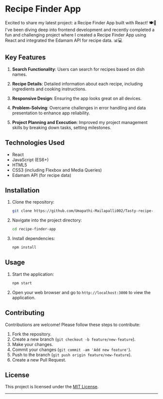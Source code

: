# Recipe Finder App

Excited to share my latest project: a Recipe Finder App built with React! 🍽️🚀 I've been diving deep into frontend development and recently completed a fun and challenging project where I created a Recipe Finder App using React and integrated the Edamam API for recipe data. 📊💻

## Key Features

1. **Search Functionality**: Users can search for recipes based on dish names.
   
2. **Recipe Details**: Detailed information about each recipe, including ingredients and cooking instructions.
   
3. **Responsive Design**: Ensuring the app looks great on all devices.
   
4. **Problem-Solving**: Overcame challenges in error handling and data presentation to enhance app reliability.
   
5. **Project Planning and Execution**: Improved my project management skills by breaking down tasks, setting milestones.

## Technologies Used

- React
- JavaScript (ES6+)
- HTML5
- CSS3 (including Flexbox and Media Queries)
- Edamam API (for recipe data)

## Installation

1. Clone the repository:
   ```bash
   git clone https://github.com/Umapathi-Mailapalli002/Tasty-recipe-
   ```

2. Navigate into the project directory:
   ```bash
   cd recipe-finder-app
   ```

3. Install dependencies:
   ```bash
   npm install
   ```

## Usage

1. Start the application:
   ```bash
   npm start
   ```

2. Open your web browser and go to `http://localhost:3000` to view the application.

## Contributing

Contributions are welcome! Please follow these steps to contribute:

1. Fork the repository.
2. Create a new branch (`git checkout -b feature/new-feature`).
3. Make your changes.
4. Commit your changes (`git commit -am 'Add new feature'`).
5. Push to the branch (`git push origin feature/new-feature`).
6. Create a new Pull Request.

## License

This project is licensed under the [MIT License](LICENSE).

---
